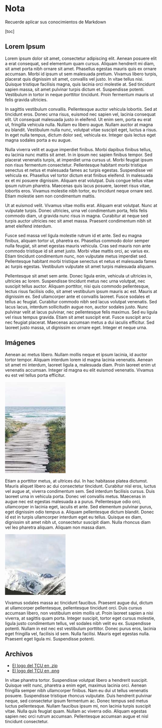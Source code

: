 # Nota
Recuerde aplicar sus conocimientos de Markdown

[toc]

## Lorem Ipsum
Lorem ipsum dolor sit amet, consectetur adipiscing elit. Aenean posuere elit a erat consequat, sed elementum quam cursus. Aliquam hendrerit mi diam, sit amet porta nibh ornare sit amet. Phasellus egestas mauris quis ex ornare accumsan. Morbi id ipsum ut sem malesuada pretium. Vivamus libero turpis, placerat quis dignissim sit amet, convallis vel justo. In vitae tellus nisi. Quisque tristique facilisis magna, quis lacinia orci molestie at. Sed tincidunt sapien massa, sit amet pulvinar turpis dictum et. Suspendisse potenti. Vestibulum in tortor in neque porttitor tincidunt. Proin fermentum mauris ut felis gravida ultricies.

In sagittis vestibulum convallis. Pellentesque auctor vehicula lobortis. Sed at tincidunt eros. Donec urna risus, euismod nec sapien vel, lacinia consequat elit. Ut consequat malesuada justo in eleifend. Ut enim sem, porta eu erat ut, fringilla vehicula nulla. Nullam eu libero augue. Nullam auctor at magna eu blandit. Vestibulum nulla nunc, volutpat vitae suscipit eget, luctus a risus. In eget nulla tempus, dictum dolor sed, vehicula ex. Integer quis lectus eget magna sodales porta a eu augue.

Nulla viverra velit et augue imperdiet finibus. Morbi dapibus finibus tellus, eu lacinia nunc mattis sit amet. In in ipsum nec sapien finibus tempor. Sed placerat venenatis turpis, at imperdiet urna cursus ut. Morbi feugiat ipsum non risus fermentum consectetur. Pellentesque habitant morbi tristique senectus et netus et malesuada fames ac turpis egestas. Suspendisse vel vehicula ex. Phasellus vel tortor dictum erat finibus eleifend. In malesuada ex et mi posuere dignissim. Aliquam erat volutpat. Duis congue tellus vitae ipsum rutrum pharetra. Maecenas quis lacus posuere, laoreet risus vitae, lobortis eros. Vivamus molestie nibh tortor, eu tincidunt neque ornare sed. Etiam molestie sem non condimentum mattis.

Ut at euismod velit. Vivamus vitae mollis erat. Aliquam erat volutpat. Nunc at vulputate turpis. Donec ultricies, urna vel condimentum porta, felis felis commodo diam, ut gravida nunc risus in magna. Curabitur at neque sed turpis auctor ultricies nec sit amet massa. Praesent condimentum nibh sit amet eleifend interdum.

Fusce sed massa vel ligula molestie rutrum id et ante. Sed eu magna finibus, aliquam tortor ut, pharetra ex. Phasellus commodo dolor semper nulla feugiat, sit amet egestas mauris vehicula. Cras sed mauris non ante commodo tristique id sit amet justo. Morbi vitae mattis orci, ac varius ex. Etiam tincidunt condimentum nunc, non vulputate metus imperdiet sed. Pellentesque habitant morbi tristique senectus et netus et malesuada fames ac turpis egestas. Vestibulum vulputate sit amet turpis malesuada aliquam.

Pellentesque sit amet sem ante. Donec ligula enim, vehicula ut ultricies in, ultricies ac lorem. Suspendisse tincidunt metus nec urna volutpat, nec suscipit tellus auctor. Aliquam porttitor, nisi quis commodo pellentesque, lectus risus facilisis odio, sit amet vestibulum ipsum mauris ac est. Mauris at dignissim ex. Sed ullamcorper ante et convallis laoreet. Fusce sodales et tellus ac feugiat. Curabitur commodo nibh sed lacus volutpat venenatis. Sed lacus lacus, interdum sollicitudin augue non, auctor sodales justo. Nunc pulvinar velit at lacus pulvinar, nec pellentesque felis maximus. Sed eu ligula vel risus tempus gravida. Etiam sit amet suscipit erat. Fusce suscipit arcu nec feugiat placerat. Maecenas accumsan metus a dui iaculis efficitur. Sed laoreet justo massa, ut dignissim ex ornare eget. Integer et neque urna.

## Imágenes
Aenean ac metus libero. Nullam mollis neque et ipsum lacinia, id auctor tortor tempor. Aliquam interdum lorem id magna lacinia venenatis. Aenean sit amet mi interdum, laoreet ligula a, malesuada diam. Proin laoreet enim ut venenatis accumsan. Integer id magna eu elit euismod venenatis. Vivamus eu est vel tellus porta efficitur.

![](img/606-200x300.jpg)

Etiam a porttitor metus, at ultrices dui. In hac habitasse platea dictumst. Mauris aliquet libero ac dui consectetur tincidunt. Curabitur nisl eros, luctus vel augue at, viverra condimentum sem. Sed interdum facilisis cursus. Duis laoreet urna in vehicula porta. Donec vel convallis metus. Maecenas in augue nec est egestas malesuada a a purus. Pellentesque odio orci, ullamcorper in lacinia eget, iaculis et ante. Sed elementum pulvinar purus, eget dignissim odio tempus a. Aliquam pellentesque dictum blandit. Donec id est in turpis ullamcorper interdum eget eu tellus. Quisque ex diam, dignissim sit amet nibh ut, consectetur suscipit diam. Nulla rhoncus diam vel leo pharetra aliquam. Aliquam non massa diam.

![](img/256-200x200.jpg)

Vivamus sodales massa ac tincidunt faucibus. Praesent augue dui, dictum at ullamcorper pellentesque, pellentesque tincidunt orci. Duis cursus accumsan libero, non vestibulum enim mollis ut. Proin laoreet sapien a nisi viverra, at sagittis quam porta. Integer suscipit, tortor eget cursus molestie, ligula justo condimentum tellus, vel sodales nibh velit eu ex. Suspendisse potenti. Nullam in est nec est vestibulum porttitor. Donec purus eros, lacinia eget fringilla vel, facilisis id sem. Nulla facilisi. Mauris eget egestas nulla. Praesent eget ligula mi. Suspendisse potenti.

## Archivos

- [El logo del TCU en .zip](archivos/logo.zip)
- [El logo del TCU en .png](archivos/logo_tcu.png)

In vitae pharetra tortor. Suspendisse volutpat libero a hendrerit suscipit. Quisque velit nunc, pharetra a enim eget, maximus lacinia orci. Aenean fringilla semper nibh ullamcorper finibus. Nam eu dui ut tellus venenatis posuere. Suspendisse tristique rhoncus vulputate. Duis hendrerit pulvinar neque, sed consectetur ipsum fermentum ac. Donec tempus sed metus luctus pellentesque. Nullam faucibus ipsum mi, non lacinia turpis suscipit vitae. Nulla quis feugiat quam. Nullam ac viverra odio. Aliquam egestas sapien nec orci rutrum accumsan. Pellentesque accumsan augue et nisl tincidunt consectetur.